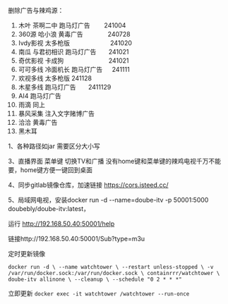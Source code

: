 

删除广告与辣鸡源：
1. 木叶       茶啊二中 跑马灯广告　　  241004
2. 360源      哈小浪 黄毒广告　　　　240728
3. Ivdy影视   太多枪版    　　　　　　  241020
4. 南瓜       与君初相识 跑马灯广告　　241021  
5. 奇优影视   卡成狗　　　　　　　 241021
6. 可可多线    冷面机长   跑马灯广告 　  241111   
7. 欢视多线    太多枪版  241128
8. 木星多线     跑马灯广告　　2411129
9. AI4 跑马灯广告
10. 雨滴   同上
11.  暴风采集  注入文字赌博广告
12. 洽洽  黄毒广告
13. 黑木耳



1、各种路径如jar 需要区分大小写

3、直播界面 菜单键 切换TV和广播 没有home键和菜单键的辣鸡电视千万不能要，home键方便一键回到桌面

4、同步gitlab镜像仓库，加速链接 https://cors.isteed.cc/


5、局域网电视，安装docker run -d --name=doube-itv -p 50001:5000 doubebly/doube-itv:latest，


运行 http://192.168.50.40:50001/help

链接http://192.168.50.40:50001/Sub?type=m3u


定时更新镜像

`docker run -d \
  --name watchtower \
  --restart unless-stopped \
  -v /var/run/docker.sock:/var/run/docker.sock \
  containrrr/watchtower \
  doube-itv allinone \
  --cleanup \
  --schedule "0 2 * * *"
`



立即更新
`docker exec -it watchtower /watchtower --run-once
`